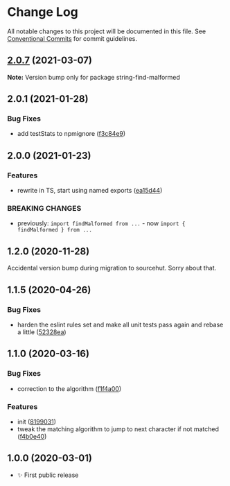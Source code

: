 # Change Log

All notable changes to this project will be documented in this file.
See [Conventional Commits](https://conventionalcommits.org) for commit guidelines.

## [2.0.7](https://github.com/codsen/codsen/compare/string-find-malformed@2.0.6...string-find-malformed@2.0.7) (2021-03-07)

**Note:** Version bump only for package string-find-malformed





## 2.0.1 (2021-01-28)

### Bug Fixes

- add testStats to npmignore ([f3c84e9](https://github.com/codsen/codsen/commit/f3c84e95afc5514214312f913692d85b2e12eb29))

## 2.0.0 (2021-01-23)

### Features

- rewrite in TS, start using named exports ([ea15d44](https://github.com/codsen/codsen/commit/ea15d447477dacbee1413c904fa2e2efc5681a93))

### BREAKING CHANGES

- previously: `import findMalformed from ...` - now `import { findMalformed } from ...`

## 1.2.0 (2020-11-28)

Accidental version bump during migration to sourcehut. Sorry about that.

## 1.1.5 (2020-04-26)

### Bug Fixes

- harden the eslint rules set and make all unit tests pass again and rebase a little ([52328ea](https://gitlab.com/codsen/codsen/commit/52328ea1f1a691513676d5bac259705ed61444d4))

## 1.1.0 (2020-03-16)

### Bug Fixes

- correction to the algorithm ([f1f4a00](https://gitlab.com/codsen/codsen/commit/f1f4a00c2a7dc43fbb13c1eff209beb12dfb0bd9))

### Features

- init ([8199031](https://gitlab.com/codsen/codsen/commit/81990319e699bfc0e3ecf8a7ee38ca8ce46c46a9))
- tweak the matching algorithm to jump to next character if not matched ([f4b0e40](https://gitlab.com/codsen/codsen/commit/f4b0e40729390b950adf7ebc45e01f0d75a34a4a))

## 1.0.0 (2020-03-01)

- ✨ First public release
